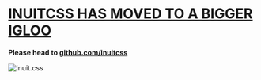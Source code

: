 # [INUITCSS HAS MOVED TO A BIGGER IGLOO](https://github.com/inuitcss)

**Please head to [github.com/inuitcss](https://github.com/inuitcss)**

![inuit.css](http://inuitcss.com/img/logo.png)
